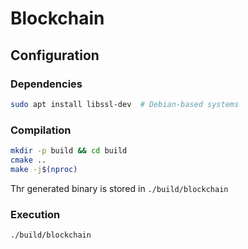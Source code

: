 # Blockchain

## Configuration

### Dependencies

```sh
sudo apt install libssl-dev  # Debian-based systems
```

### Compilation

```sh
mkdir -p build && cd build
cmake ..
make -j$(nproc)
```

Thr generated binary is stored in `./build/blockchain`

### Execution

```sh
./build/blockchain
```
